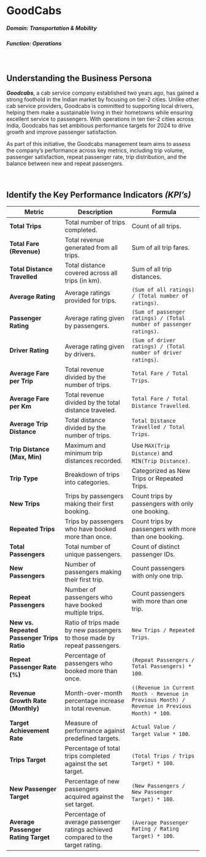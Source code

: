 # GoodCabs

##### __Domain__:  Transportation & Mobility          
##### __Function__: Operations 
</br>

## Understanding the Business Persona
__*Goodcabs*__, a cab service company established two years ago, has gained a strong foothold in the Indian market by focusing on tier-2 cities. Unlike other cab service providers, Goodcabs is committed to supporting local drivers, helping them make a sustainable living in their hometowns while ensuring excellent service to passengers. With operations in ten tier-2 cities across India, Goodcabs has set ambitious performance targets for 2024 to drive growth and improve passenger satisfaction. 

As part of this initiative, the Goodcabs management team aims to assess the company’s performance across key metrics, including trip volume, passenger satisfaction, repeat passenger rate, trip distribution, and the balance between new and repeat passengers. 

</br>


## Identify the Key Performance Indicators __*(KPI’s)*__

| **Metric**                           | **Description**                                                                                 | **Formula**                                                                                         |
|--------------------------------------|-------------------------------------------------------------------------------------------------|----------------------------------------------------------------------------------------------------|
| **Total Trips**                      | Total number of trips completed.                                                                | Count of all trips.                                                                                |
| **Total Fare (Revenue)**             | Total revenue generated from all trips.                                                         | Sum of all trip fares.                                                                             |
| **Total Distance Travelled**         | Total distance covered across all trips (in km).                                                | Sum of all trip distances.                                                                         |
| **Average Rating**                   | Average ratings provided for trips.                                                          | `(Sum of all ratings) / (Total number of ratings)`.                                                |
| **Passenger Rating**                 | Average rating given by passengers.                                                             | `(Sum of passenger ratings) / (Total number of passenger ratings)`.                                |
| **Driver Rating**                    | Average rating given by drivers.                                                                | `(Sum of driver ratings) / (Total number of driver ratings)`.                                      |
| **Average Fare per Trip**            | Total revenue divided by the number of trips.                                                   | `Total Fare / Total Trips`.                                                                        |
| **Average Fare per Km**              | Total revenue divided by the total distance traveled.                                           | `Total Fare / Total Distance Travelled`.                                                           |
| **Average Trip Distance**            | Total distance divided by the number of trips.                                                  | `Total Distance Travelled / Total Trips`.                                                          |
| **Trip Distance (Max, Min)**         | Maximum and minimum trip distances recorded.                                                    | Use `MAX(Trip Distance)` and `MIN(Trip Distance)`.                                                 |
| **Trip Type**                        | Breakdown of trips into categories.                                                             | Categorized as New Trips or Repeated Trips.                                                        |
| **New Trips**                        | Trips by passengers making their first booking.                                                 | Count trips by passengers with only one booking.                                                   |
| **Repeated Trips**                   | Trips by passengers who have booked more than once.                                             | Count trips by passengers with more than one booking.                                              |
| **Total Passengers**                 | Total number of unique passengers.                                                              | Count of distinct passenger IDs.                                                                   |
| **New Passengers**                   | Number of passengers making their first trip.                                                   | Count passengers with only one trip.                                                               |
| **Repeat Passengers**                | Number of passengers who have booked multiple trips.                                             | Count passengers with more than one trip.                                                          |
| **New vs. Repeated Passenger Trips Ratio** | Ratio of trips made by new passengers to those made by repeat passengers.                       | `New Trips / Repeated Trips`.                                                                      |
| **Repeat Passenger Rate (%)**        | Percentage of passengers who booked more than once.                                             | `(Repeat Passengers / Total Passengers) * 100`.                                                    |
| **Revenue Growth Rate (Monthly)**    | Month-over-month percentage increase in total revenue.                                          | `((Revenue in Current Month - Revenue in Previous Month) / Revenue in Previous Month) * 100`.      |
| **Target Achievement Rate**          | Measure of performance against predefined targets.                                              | `Actual Value / Target Value * 100`.                                                               |
| **Trips Target**                     | Percentage of total trips completed against the set target.                                     | `(Total Trips / Trips Target) * 100`.                                                              |
| **New Passenger Target**             | Percentage of new passengers acquired against the set target.                                   | `(New Passengers / New Passenger Target) * 100`.                                                   |
| **Average Passenger Rating Target**  | Percentage of average passenger ratings achieved compared to the target rating.                | `(Average Passenger Rating / Rating Target) * 100`.                                                |



















